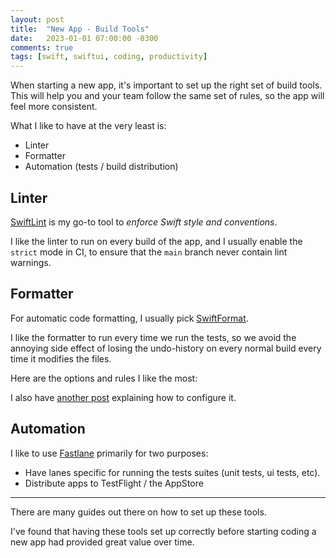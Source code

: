 ```yaml
---
layout: post
title:  "New App - Build Tools"
date:   2023-01-01 07:00:00 -0300
comments: true
tags: [swift, swiftui, coding, productivity]
---
```


When starting a new app, it's important to set up the right set of build tools. This will help you and your team follow the same set of rules, so the app will feel more consistent.

What I like to have at the very least is:

- Linter
- Formatter
- Automation (tests / build distribution)

## Linter

[SwiftLint](https://github.com/realm/SwiftLint) is my go-to tool to _enforce Swift style and conventions_.

I like the linter to run on every build of the app, and I usually enable the `strict` mode in CI, to ensure that the `main` branch never contain lint warnings.

## Formatter

For automatic code formatting, I usually pick [SwiftFormat](https://github.com/nicklockwood/SwiftFormat).

I like the formatter to run every time we run the tests, so we avoid the annoying side effect of losing the undo-history on every normal build every time it modifies the files.

Here are the options and rules I like the most:

<script src="https://gist.github.com/mdb1/7412f16a62ef0e8cabb7fe0b77fb965f.js"></script>

I also have [another post](https://mdb1.github.io/2023-07-22-new-app-swiftformat-config/) explaining how to configure it.

## Automation

I like to use [Fastlane](https://fastlane.tools/) primarily for two purposes:

* Have lanes specific for running the tests suites (unit tests, ui tests, etc).
* Distribute apps to TestFlight / the AppStore

---

There are many guides out there on how to set up these tools.

I've found that having these tools set up correctly before starting coding a new app had provided great value over time.
